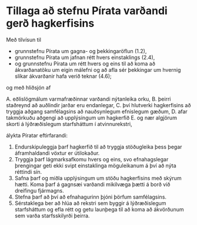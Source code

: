 # Tillaga að stefnu Pírata varðandi gerð hagkerfisins

Með tilvísun til
- grunnstefnu Pírata um gagna- og þekkingaröflun (1.2),
- grunnstefnu Pírata um jafnan rétt hvers einstaklings (2.4),
- og grunnstefnu Pírata um rétt hvers og eins til að koma að ákvarðanatöku um eigin málefni og að afla sér þekkingar um hvernig slíkar ákvarðanir hafa verið teknar (4.6);

og með hliðsjón af

A. eðlislögmálum varmafræðinnar varðandi nýtanleika orku,
B. þeirri staðreynd að auðlindir jarðar eru endanlegar,
C. því hlutverki hagkerfisins að tryggja aðgang samfélagsins að nauðsynlegum efnislegum gæðum,
D. afar takmörkuðu aðgengi að upplýsingum um hagkerfið
E. og nær algjörum skorti á lýðræðislegum starfsháttum í atvinnurekstri,

álykta Píratar eftirfarandi:

1. Endurskipuleggja þarf hagkerfið til að tryggja stöðugleika þess þegar áframhaldandi vöxtur er útilokaður.
2. Tryggja þarf lágmarksafkomu hvers og eins, svo efnahagslegar þrengingar geti ekki svipt einstaklinga möguleikanum á því að nýta réttindi sín.
3. Safna þarf og miðla upplýsingum um stöðu hagkerfisins með skýrum hætti. Koma þarf á gagnsæi varðandi mikilvæga þætti á borð við dreifingu fjármagns.
4. Stefna þarf að því að efnahagurinn þjóni þörfum samfélagsins.
5. Sérstaklega ber að hlúa að rekstri sem byggir á lýðræðislegum starfsháttum og efla rétt og getu launþega til að koma að ákvörðunum sem varða starfsskilyrði þeirra.
